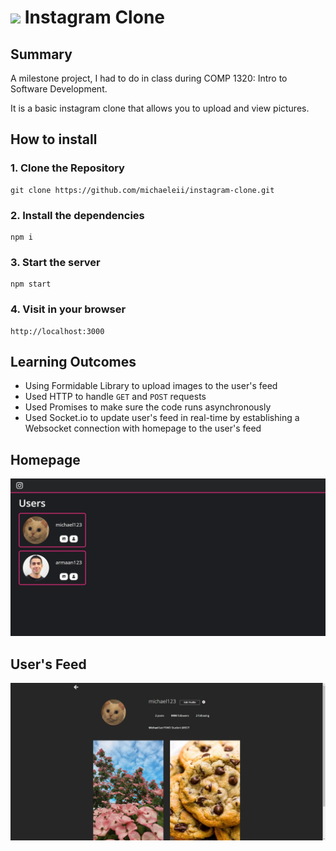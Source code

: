 # ![](https://skillicons.dev/icons?i=instagram) Instagram Clone

## Summary

A milestone project, I had to do in class during COMP 1320: Intro to Software Development.

It is a basic instagram clone that allows you to upload and view pictures.

## How to install

### 1. Clone the Repository

```git
git clone https://github.com/michaeleii/instagram-clone.git
```

### 2. Install the dependencies

```npm
npm i
```

### 3. Start the server

```npm
npm start
```

### 4. Visit in your browser

```url
http://localhost:3000
```

## Learning Outcomes

- Using Formidable Library to upload images to the user's feed
- Used HTTP to handle `GET` and `POST` requests
- Used Promises to make sure the code runs asynchronously
- Used Socket.io to update user's feed in real-time by establishing a Websocket connection with homepage to the user's feed

## Homepage

![Homepage](images/home.jpg)

## User's Feed

![User's Feed](images/feed.jpg)
